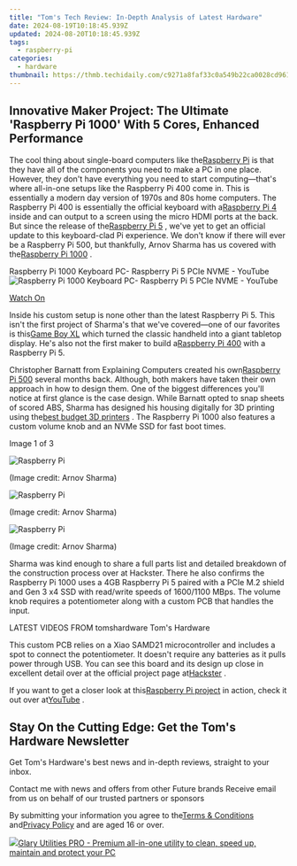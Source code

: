 ```yaml
---
title: "Tom's Tech Review: In-Depth Analysis of Latest Hardware"
date: 2024-08-19T10:18:45.939Z
updated: 2024-08-20T10:18:45.939Z
tags:
  - raspberry-pi
categories:
  - hardware
thumbnail: https://thmb.techidaily.com/c9271a8faf33c0a549b22ca0028cd9619d63965df7208919633e76ad2ce6d7e3.jpg
---
```


## Innovative Maker Project: The Ultimate 'Raspberry Pi 1000' With 5 Cores, Enhanced Performance

The cool thing about single-board computers like the[Raspberry Pi](https://tools.techidaily.com) is that they have all of the components you need to make a PC in one place. However, they don't have everything you need to start computing—that's where all-in-one setups like the Raspberry Pi 400 come in. This is essentially a modern day version of 1970s and 80s home computers. The Raspberry Pi 400 is essentially the official keyboard with a[Raspberry Pi 4](https://tools.techidaily.com) inside and can output to a screen using the micro HDMI ports at the back. But since the release of the[Raspberry Pi 5](https://tools.techidaily.com) , we've yet to get an official update to this keyboard-clad Pi experience. We don't know if there will ever be a Raspberry Pi 500, but thankfully, Arnov Sharma has us covered with the[Raspberry Pi 1000](https://www.hackster.io/Arnov%5FSharma%5Fmakes/raspberry-pi-1000-6b8710) .

 Raspberry Pi 1000 Keyboard PC- Raspberry Pi 5 PCIe NVME - YouTube ![Raspberry Pi 1000 Keyboard PC- Raspberry Pi 5 PCIe NVME - YouTube](https://img.youtube.com/vi/nJNDy8Mfk90/maxresdefault.jpg)

[Watch On](https://youtu.be/nJNDy8Mfk90)

 Inside his custom setup is none other than the latest Raspberry Pi 5\. This isn't the first project of Sharma's that we've covered—one of our favorites is this[Game Boy XL](https://tools.techidaily.com) which turned the classic handheld into a giant tabletop display. He's also not the first maker to build a[Raspberry Pi 400](https://tools.techidaily.com) with a Raspberry Pi 5.

 Christopher Barnatt from Explaining Computers created his own[Raspberry Pi 500](https://tools.techidaily.com) several months back. Although, both makers have taken their own approach in how to design them. One of the biggest differences you'll notice at first glance is the case design. While Barnatt opted to snap sheets of scored ABS, Sharma has designed his housing digitally for 3D printing using the[best budget 3D printers](https://tools.techidaily.com) . The Raspberry Pi 1000 also features a custom volume knob and an NVMe SSD for fast boot times.

 Image 1 of 3

![Raspberry Pi](https://vanilla.futurecdn.net/cyclingnews/media/img/missing-image.svg)

 (Image credit: Arnov Sharma)

![Raspberry Pi](https://vanilla.futurecdn.net/cyclingnews/media/img/missing-image.svg)

 (Image credit: Arnov Sharma)

![Raspberry Pi](https://vanilla.futurecdn.net/cyclingnews/media/img/missing-image.svg)

 (Image credit: Arnov Sharma)

 Sharma was kind enough to share a full parts list and detailed breakdown of the construction process over at Hackster. There he also confirms the Raspberry Pi 1000 uses a 4GB Raspberry Pi 5 paired with a PCIe M.2 shield and Gen 3 x4 SSD with read/write speeds of 1600/1100 MBps. The volume knob requires a potentiometer along with a custom PCB that handles the input.

 LATEST VIDEOS FROM tomshardware Tom's Hardware

 This custom PCB relies on a Xiao SAMD21 microcontroller and includes a spot to connect the potentiometer. It doesn't require any batteries as it pulls power through USB. You can see this board and its design up close in excellent detail over at the official project page at[Hackster](https://www.hackster.io/Arnov%5FSharma%5Fmakes/raspberry-pi-1000-6b8710) .

 If you want to get a closer look at this[Raspberry Pi project](https://tools.techidaily.com) in action, check it out over at[YouTube](https://www.youtube.com/watch?v=nJNDy8Mfk90) .

## Stay On the Cutting Edge: Get the Tom's Hardware Newsletter

 Get Tom's Hardware's best news and in-depth reviews, straight to your inbox.

 Contact me with news and offers from other Future brands  Receive email from us on behalf of our trusted partners or sponsors

 By submitting your information you agree to the[Terms & Conditions](https://futureplc.com/terms-conditions/) and[Privacy Policy](https://futureplc.com/privacy-policy/) and are aged 16 or over.

<ins class="adsbygoogle"
     style="display:block"
     data-ad-format="autorelaxed"
     data-ad-client="ca-pub-7571918770474297"
     data-ad-slot="1223367746"></ins>



<ins class="adsbygoogle"
     style="display:block"
     data-ad-client="ca-pub-7571918770474297"
     data-ad-slot="8358498916"
     data-ad-format="auto"
     data-full-width-responsive="true"></ins>



<!-- affiliate ads begin -->
<a href="https://order.glarysoft.com/order/checkout.php?PRODS=4535075&QTY=1&AFFILIATE=108875&CART=1"><img src="https://secure.avangate.com/images/merchant/6734fa703f6633ab896eecbdfad8953a/products/GU-500_672.png" border="0">Glary Utilities PRO -  Premium all-in-one utility to clean, speed up, maintain and protect your PC</a>
<!-- affiliate ads end -->
